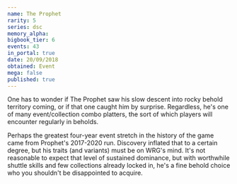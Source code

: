 ```yaml
---
name: The Prophet
rarity: 5
series: dsc
memory_alpha:
bigbook_tier: 6
events: 43
in_portal: true
date: 20/09/2018
obtained: Event
mega: false
published: true
---
```


One has to wonder if The Prophet saw his slow descent into rocky behold territory coming, or if that one caught him by surprise. Regardless, he's one of many event/collection combo platters, the sort of which players will encounter regularly in beholds.

Perhaps the greatest four-year event stretch in the history of the game came from Prophet's 2017-2020 run. Discovery inflated that to a certain degree, but his traits (and variants) must be on WRG's mind. It's not reasonable to expect that level of sustained dominance, but with worthwhile shuttle skills and few collections already locked in, he's a fine behold choice who you shouldn't be disappointed to acquire.

